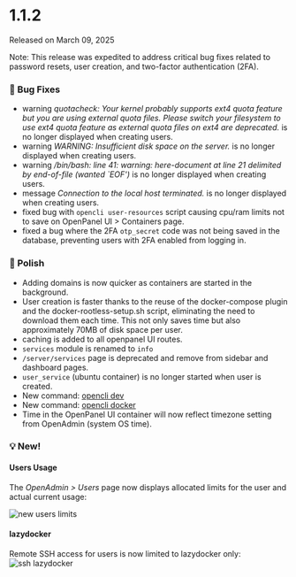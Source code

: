 # 1.1.2

Released on March 09, 2025

Note: This release was expedited to address critical bug fixes related to password resets, user creation, and two-factor authentication (2FA).

### 🐛 Bug Fixes
- warning *quotacheck: Your kernel probably supports ext4 quota feature but you are using external quota files. Please switch your filesystem to use ext4 quota feature as external quota files on ext4 are deprecated.* is no longer displayed when creating users.
- warning *WARNING: Insufficient disk space on the server.* is no longer displayed when creating users.
- warning */bin/bash: line 41: warning: here-document at line 21 delimited by end-of-file (wanted `EOF')* is no longer displayed when creating users.
- message *Connection to the local host terminated.*  is no longer displayed when creating users.
- fixed bug with `opencli user-resources` script causing cpu/ram limits not to save on OpenPanel UI > Containers page.
- fixed a bug where the 2FA `otp_secret` code was not being saved in the database, preventing users with 2FA enabled from logging in.

### 💅 Polish
- Adding domains is now quicker as containers are started in the background.
- User creation is faster thanks to the reuse of the docker-compose plugin and the docker-rootless-setup.sh script, eliminating the need to download them each time. This not only saves time but also approximately 70MB of disk space per user.
- caching is added to all openpanel UI routes.
- `services` module is renamed to `info`
- `/server/services` page is deprecated and remove from sidebar and dashboard pages.
- `user_service` (ubuntu container) is no longer started when user is created.
- New command: [opencli dev](https://dev.openpanel.com/cli/dev.html)
- New command: [opencli docker](https://dev.openpanel.com/cli/docker.html)
- Time in the OpenPanel UI container will now reflect timezone setting from OpenAdmin (system OS time).

### 💡 New!

#### Users Usage
The *OpenAdmin > Users* page now displays allocated limits for the user and actual current usage:

![new users limits](https://i.postimg.cc/HjGXJc5Y/2025-03-07-17-45.png)


#### lazydocker
Remote SSH access for users is now limited to lazydocker only:
![ssh lazydocker](https://i.postimg.cc/CwTzmtSV/2025-03-07-22-26.png)
